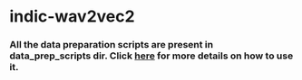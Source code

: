 # indic-wav2vec2

### All the data preparation scripts are present in data_prep_scripts dir. Click [here](https://github.com/AI4Bharat/indic-wav2vec2/tree/main/data_prep_scripts) for more details on how to use it.
